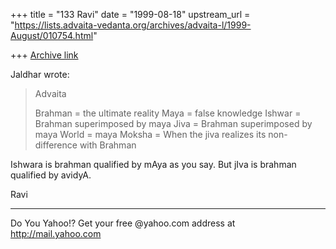 +++
title = "133 Ravi"
date = "1999-08-18"
upstream_url = "https://lists.advaita-vedanta.org/archives/advaita-l/1999-August/010754.html"

+++
[Archive link](https://lists.advaita-vedanta.org/archives/advaita-l/1999-August/010754.html)

Jaldhar wrote:
> Advaita
>
> Brahman = the ultimate reality
> Maya = false knowledge
> Ishwar = Brahman superimposed by  maya
> Jiva = Brahman superimposed by maya
> World = maya
> Moksha = When the jiva realizes its non-difference with Brahman
>

Ishwara is brahman qualified by mAya as you say. But jIva is brahman
qualified by avidyA.

Ravi

_________________________________________________________
Do You Yahoo!?
Get your free @yahoo.com address at http://mail.yahoo.com

